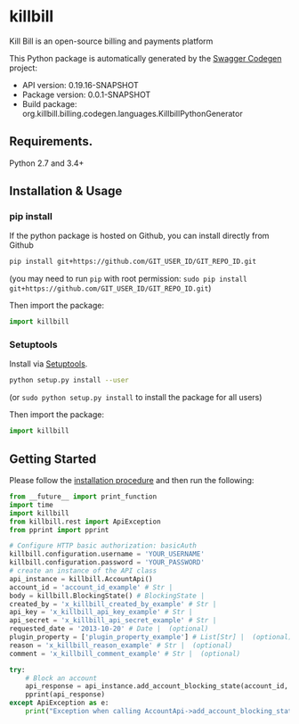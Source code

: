 # killbill
Kill Bill is an open-source billing and payments platform

This Python package is automatically generated by the [Swagger Codegen](https://github.com/swagger-api/swagger-codegen) project:

- API version: 0.19.16-SNAPSHOT
- Package version: 0.0.1-SNAPSHOT
- Build package: org.killbill.billing.codegen.languages.KillbillPythonGenerator

## Requirements.

Python 2.7 and 3.4+

## Installation & Usage
### pip install

If the python package is hosted on Github, you can install directly from Github

```sh
pip install git+https://github.com/GIT_USER_ID/GIT_REPO_ID.git
```
(you may need to run `pip` with root permission: `sudo pip install git+https://github.com/GIT_USER_ID/GIT_REPO_ID.git`)

Then import the package:
```python
import killbill 
```

### Setuptools

Install via [Setuptools](http://pypi.python.org/pypi/setuptools).

```sh
python setup.py install --user
```
(or `sudo python setup.py install` to install the package for all users)

Then import the package:
```python
import killbill
```

## Getting Started

Please follow the [installation procedure](#installation--usage) and then run the following:

```python
from __future__ import print_function
import time
import killbill
from killbill.rest import ApiException
from pprint import pprint

# Configure HTTP basic authorization: basicAuth
killbill.configuration.username = 'YOUR_USERNAME'
killbill.configuration.password = 'YOUR_PASSWORD'
# create an instance of the API class
api_instance = killbill.AccountApi()
account_id = 'account_id_example' # Str | 
body = killbill.BlockingState() # BlockingState | 
created_by = 'x_killbill_created_by_example' # Str | 
api_key = 'x_killbill_api_key_example' # Str | 
api_secret = 'x_killbill_api_secret_example' # Str | 
requested_date = '2013-10-20' # Date |  (optional)
plugin_property = ['plugin_property_example'] # List[Str] |  (optional)
reason = 'x_killbill_reason_example' # Str |  (optional)
comment = 'x_killbill_comment_example' # Str |  (optional)

try:
    # Block an account
    api_response = api_instance.add_account_blocking_state(account_id, body, created_by, api_key, api_secret, requested_date=requested_date, plugin_property=plugin_property, reason=reason, comment=comment)
    pprint(api_response)
except ApiException as e:
    print("Exception when calling AccountApi->add_account_blocking_state: %s\n" % e)

```
